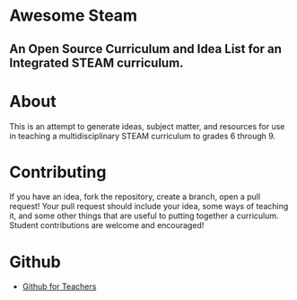 # Awesome Steam
## An Open Source Curriculum and Idea List for an Integrated STEAM curriculum.

# About

This is an attempt to generate ideas, subject matter, and resources for use in teaching a multidisciplinary STEAM curriculum to grades 6 through 9.

# Contributing

If you have an idea, fork the repository, create a branch, open a pull request!  Your pull request should include your idea, some ways of teaching it, and some other things that are useful to putting together a curriculum.  Student contributions are welcome and encouraged!

# Github

* [Github for Teachers](http://bsk.education/pd/FrontEndWebDesign/Github.html)